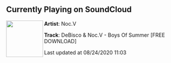 ## Currently Playing on SoundCloud

[<img align="left" width="100" src="https://i1.sndcdn.com/artworks-uUUosYaKWSegSZPO-7ryDgA-t50x50.jpg">](https://soundcloud.com/nocv/boys-of-summer)

**Artist**: Noc.V 

**Track**: DeBisco & Noc.V - Boys Of Summer [FREE DOWNLOAD]

Last updated at 08/24/2020 11:03
